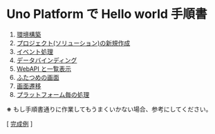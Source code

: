 # Uno Platform で Hello world 手順書

1. [環境構築](./textbook1.md)  
1. [プロジェクト(ソリューション)の新規作成](./textbook2.md)  
1. [イベント処理](./textbook3.md)  
1. [データバインディング](./textbook4.md)  
1. [WebAPI と一覧表示](./textbook6.md)  
1. [ふたつめの画面](./textbook7.md)  
1. [画面遷移](./textbook8.md)  
1. [プラットフォーム毎の処理](./textbook9.md)  

**※** もし手順書通りに作業してもうまくいかない場合、参考にしてください。  

[ [完成例](../src/complate/UnoApp1/) ]
